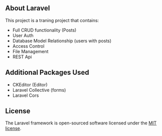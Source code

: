 ## About Laravel

This project is a traning project that contains:

- Full CRUD functionality (Posts)
- User Auth
- Database Model Relationship (users with posts)
- Access Control
- File Management
- REST Api

## Additional Packages Used

- CKEditor (Editor)
- Laravel Collective (forms)
- Laravel Cors

## License

The Laravel framework is open-sourced software licensed under the [MIT license](http://opensource.org/licenses/MIT).
